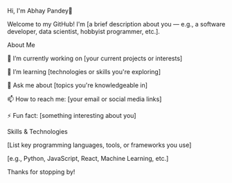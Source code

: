 Hi, I'm Abhay Pandey👋

Welcome to my GitHub!
I'm [a brief description about you — e.g., a software developer, data scientist, hobbyist programmer, etc.].

About Me

🔭 I’m currently working on [your current projects or interests]

🌱 I’m learning [technologies or skills you're exploring]

💬 Ask me about [topics you're knowledgeable in]

📫 How to reach me: [your email or social media links]

⚡ Fun fact: [something interesting about you]

Skills & Technologies

[List key programming languages, tools, or frameworks you use]

[e.g., Python, JavaScript, React, Machine Learning, etc.]

Thanks for stopping by!
